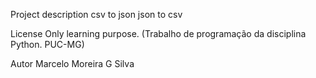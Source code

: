 Project description
csv to json
json to csv

License
Only learning purpose. (Trabalho de programação da disciplina Python. PUC-MG)

Autor
Marcelo Moreira G Silva